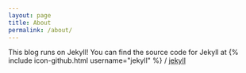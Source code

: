 ```yaml
---
layout: page
title: About
permalink: /about/
---
```


<Insert about page here>

This blog runs on Jekyll! You can find the source code for Jekyll at
{% include icon-github.html username="jekyll" %} /
[jekyll](https://github.com/jekyll/jekyll)
